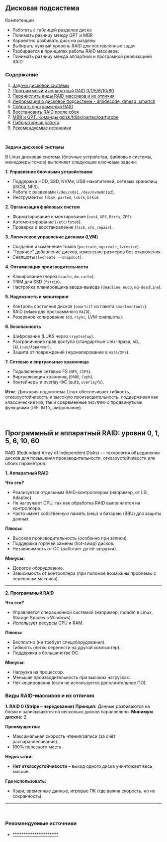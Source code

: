 ## Дисковая подсистема

Компетенции

- Работать с таблицей разделов диска
- Понимать разницу между GPT и MBR
- Корректно разбивать диск на разделы
- Выбирать нужный уровень RAID для поставленных задач
- Разбирается в принципах работы RAID массивов.
- Понимать разницу межда аппартной и програмной реализацией RAID


### <a name='toc'>Содержание</a>

1. [Задачи дисковой системы](#1)
2. [Программный и аппаратный RAID 0/1/5/6/10/60](#2)
3. [Перечислить виды RAID массивов и их отличия](#3)
4. [Информация о дисковой подсистеме - dmidecode, dmesg, smartctl](#4)
5. [Собрать программный RAID](#5)
6. [Восстановить RAID после сбоя](#6)
7. [MBR и GPT. Команды gdisk/fdisk/parted/partprobe](#7)
8. [Лабораторная работа](#8)
9. [Рекомендуемые источники](#recommended_sources)


<br>

**<a name='1'>Задачи дисковой системы</a>**

В Linux дисковая система (блочные устройства, файловые системы, менеджеры томов) выполняет следующие ключевые задачи:

**1. Управление блочными устройствами**

- Поддержка HDD, SSD, NVMe, USB-накопителей, сетевых хранилищ (iSCSI, NFS).
- Работа с разделами (`/dev/sda1`, `/dev/nvme0n1p2`).
- Инструменты: `fdisk`, `parted`, `lsblk`, `blkid`.

**2. Организация файловых систем**

- Форматирование и монтирование (`ext4`, `XFS`, `Btrfs`, `ZFS`).
- Автомонтирование (`/etc/fstab`).
- Проверка и восстановление (`fsck`, `xfs_repair`).

**3. Логическое управление дисками (LVM)**

- Создание и изменение томов (`pvcreate`, `vgcreate`, `lvresize`).
- "Горячее" добавление дисков, изменение размеров без отключения.
- Снапшоты (`lvcreate --snapshot`).

**4. Оптимизация производительности**

- Кэширование (через `bcache`, `dm-cache`).
- TRIM для SSD (`fstrim`).
- Настройка планировщика ввода-вывода (`deadline`, `noop`, `mq-deadline`).

**5. Надежность и мониторинг**

- Контроль состояния дисков (`smartctl` из пакета `smartmontools`).
- RAID (`mdadm` для программного `RAID`).
- Резервное копирование (`dd`, `rsync`, LVM-снапшоты).

**6. Безопасность**

- Шифрование (LUKS через `cryptsetup`).
- Разграничение прав доступа (стандартные Unix-права, `ACL`, `SELinux/AppArmor`).
- Защита от повреждений (журналирование в `ext4/XFS`).

**7. Сетевые и виртуальные хранилища**

- Подключение сетевых FS (`NFS`, `CIFS`).
- Виртуализация хранилищ (`DRBD`, `Ceph`).
- Контейнеры и overlay-ФС (aufs, `overlayfs`).

**Итог**: Дисковая подсистема Linux обеспечивает гибкость, отказоустойчивость и высокую производительность, поддерживая как классические `HDD`, так и современные `SSD/NVMe` с продвинутыми функциями (`LVM`, `RAID`, шифрование).



<br>

## <a name='2'>Программный и аппаратный RAID: уровни 0, 1, 5, 6, 10, 60</a>

RAID (Redundant Array of Independent Disks) — технология объединения дисков для повышения производительности, отказоустойчивости или обоих параметров.

**1. Аппаратный RAID**

**Что это?**
- Реализуется отдельным RAID-контроллером (например, от LSI, Adaptec).
- Не нагружает CPU, так как обработка RAID выполняется на контроллере.
- Часто имеет собственную память (кеш) и батарею (BBU) для защиты данных.

**Плюсы:**
- Высокая производительность (особенно при записи).
- Поддержка горячей замены (hot-swap) дисков.
- Независимость от ОС (работает до её загрузки).

**Минусы:**
- Дорогое оборудование.
- Зависимость от контроллера (при поломке возможны проблемы с переносом массива).


<hr>

**2. Программный RAID**

**Что это?**
- Управляется операционной системой (например, mdadm в Linux, Storage Spaces в Windows).
- Использует ресурсы CPU и RAM.

**Плюсы:**
- Бесплатно (не требует спецоборудования).
- Гибкость (легко перенести на другой компьютер).
- Поддержка в большинстве ОС.

**Минусы:**
- Нагрузка на процессор.
- Меньшая производительность при высоких нагрузках.
- Нет кеширования (если не используется дополнительное ПО).



### Виды RAID-массивов и их отличия

**1. RAID 0 (Stripe – чередование)**
**Принцип:** Данные разбиваются на блоки и записываются на несколько дисков параллельно.
**Минимум дисков:** 2.

**Преимущества:**
- Максимальная скорость чтения/записи (за счёт распараллеливания).
- 100% полезного места.

**Недостатки:**
- **Нет отказоустойчивости** – выход одного диска уничтожает весь массив.

**Где использовать:**
- Кэши, временные данные, игровые ПК (где важна скорость, но не сохранность).


<hr>



<br>

### <a name='recommended_sources'>Рекомендуемые источники</a>

- [*********************](https://kernel.ubuntu.com/mainline/)
